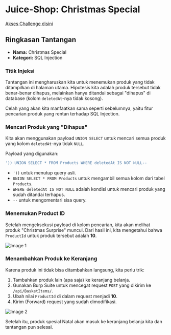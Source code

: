 # Juice-Shop: Christmas Special

[Akses Challenge disini](https://juice-shop.herokuapp.com/#/score-board?categories=Injection&showDisabledChallenges=false)

## Ringkasan Tantangan
- **Nama:** Christmas Special
- **Kategori:** SQL Injection

### Titik Injeksi
Tantangan ini mengharuskan kita untuk menemukan produk yang tidak ditampilkan di halaman utama. Hipotesis kita adalah produk tersebut tidak benar-benar dihapus, melainkan hanya ditandai sebagai "dihapus" di database (kolom `deletedAt`-nya tidak kosong).

Celah yang akan kita manfaatkan sama seperti sebelumnya, yaitu fitur pencarian produk yang rentan terhadap SQL Injection.

### Mencari Produk yang "Dihapus"
Kita akan menggunakan payload `UNION SELECT` untuk mencari semua produk yang kolom `deletedAt`-nya tidak `NULL`.

Payload yang digunakan:
```sql
')) UNION SELECT * FROM Products WHERE deletedAt IS NOT NULL--
```
- `'))` untuk menutup query asli.
- `UNION SELECT * FROM Products` untuk mengambil semua kolom dari tabel `Products`.
- `WHERE deletedAt IS NOT NULL` adalah kondisi untuk mencari produk yang sudah ditandai terhapus.
- `--` untuk mengomentari sisa query.

### Menemukan Product ID
Setelah mengeksekusi payload di kolom pencarian, kita akan melihat produk "Christmas Surprise" muncul. Dari hasil ini, kita mengetahui bahwa `ProductId` untuk produk tersebut adalah **10**.

![Image 1](https://github.com/bielnzar/Kelas-KWA-2025/blob/main/week2-injection/kelas/images/christmas-special/1.png)

### Menambahkan Produk ke Keranjang
Karena produk ini tidak bisa ditambahkan langsung, kita perlu trik:
1. Tambahkan produk lain (apa saja) ke keranjang belanja.
2. Gunakan Burp Suite untuk mencegat request `POST` yang dikirim ke `/api/BasketItems/`.
3. Ubah nilai `ProductId` di dalam request menjadi **10**.
4. Kirim (Forward) request yang sudah dimodifikasi.

![Image 2](https://github.com/bielnzar/Kelas-KWA-2025/blob/main/week2-injection/kelas/images/christmas-special/2.png)

Setelah itu, produk spesial Natal akan masuk ke keranjang belanja kita dan tantangan pun selesai.